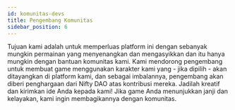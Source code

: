 ```yaml
---
id: komunitas-devs
title: Pengembang Komunitas
sidebar_position: 6
---
```


Tujuan kami adalah untuk memperluas platform ini dengan sebanyak mungkin permainan yang menyenangkan dan mengasyikkan dan itu hanya mungkin dengan bantuan komunitas kami. Kami mendorong pengembang untuk membuat game menggunakan karakter kami yang - jika dipilih - akan ditayangkan di platform kami, dan sebagai imbalannya, pengembang akan diberi penghargaan dari Nifty DAO atas kontribusi mereka. Jadilah kreatif dan kirimkan ide Anda kepada kami! Jika game Anda menunjukkan janji dan kelayakan, kami ingin membagikannya dengan komunitas.
